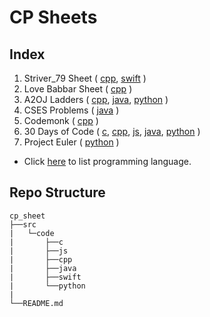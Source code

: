 # CP Sheets

## Index

1. Striver_79 Sheet ( [cpp](src/code/cpp/striver.md), [swift](src/code/swift/striver.md) )
1. Love Babbar Sheet ( [cpp](src/code/cpp/babbar.md) )
1. A2OJ Ladders ( [cpp](src/code/cpp/a2oj.md), [java](src/code/java/a2oj.md), [python](src/code/python/a2oj.md) )
1. CSES Problems ( [java](src/code/java/cses.md) )
1. Codemonk ( [cpp](src/code/cpp/codemonk.md) )
1. 30 Days of Code ( [ c](src/code/c/30.md), [cpp](src/code/cpp/30.md), [js](src/code/js/30.md), [java](src/code/java/30.md), [python](src/code/python/30.md) )
1. Project Euler ( [python](src/code/python/euler.md) )

* Click [here](src/) to list programming language.

## Repo Structure

```
cp_sheet
├──src
|   └─code
|       ├──c
|       ├──js
|       ├──cpp
|       ├──java
|       ├──swift
|       └──python
|
└──README.md
```